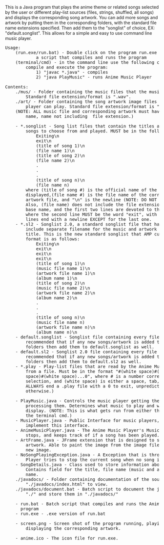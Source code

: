 This is a Java program that plays the anime theme or related songs selected by 
the user or different play-list sources (files, strings, shuffled, all songs) 
and displays the corresponding song artwork. You can add more songs and artwork 
by putting them in the corresponding folders, with the standard file name 
extensions specified. Then add them to the "songlist" of choice, 
EX: "default.songlist". 
This allows for a simple and easy to use command line music player.
<pre>
Usage:
	(run.exe/run.bat) - Double click on the program run.exe or run.bat to start
			a script that compiles and runs the program
	(terminal/cmd) - in the command line use the following commands in quotes to 
		compile and execute the program:
			1) "javac *.java" - compiles
			2) "java PlayMusic" - runs Anime Music Player

Contents:
	./mus/ - Folder containing the music files that the music player can play.
	    Standard file extension/format is ".wav". 
	./art/ - Folder containing the song artwork image files that the music 
		player can play. Standard file extension/format is ".png". 
	(NOTE: ALL music file and corresponding artwork must have the same base 
		name, name not including  file extension.)
	
	- *.songlist - Song list files that contain the titles and names of the 
		songs to choose from and played. MUST be in the following format:
			Exiting\n
			exit\n
			(title of song 1)\n
			(file name 1)\n
			(title of song 2)\n
			(file name 2)\n
			.
			.
			.
			(title of song n)\n
			(file name n)
		where (title of song #) is the official name of the song to be 
		displayed,(file name #) is the file name of the corresponding music and 
		artwork file, and "\n" is the newline (NOTE: DO NOT just type \n). 
		Also, (file name) does not include the file extension, it is just the 
		base name, and the first two lines are devoted to the exiting option 
		where the second line MUST be the word "exit", with out quotes. ALL 
		lines end with a newline EXCEPT for the last one.
	- *.sl2 - Songlist 2.0, a standard songlist file that has been extended to 
		include separate filename for the music and artwork as well as a album
		title. This is the new standard songlist that AMP currently uses. The
		format is as follows:
			Exiting\n
			exit\n
			exit\n
			exit\n
			(title of song 1)\n
			(music file name 1)\n
			(artwork file name 1)\n
			(album name 1)\n
			(title of song 2)\n
			(music file name 2)\n
			(artwork file name 2)\n
			(album name 2)\n
			.
			.
			.
			(title of song n)\n
			(music file name n)
			(artwork file name n)\n
			(album name n)\n
	- default.songlist - Songlist file containing every file available. It is 
		recommended that if any new songs/artwork is added to the mus/art 
		folders then add them to default.songlist as well.
	- default.sl2 - Songlist 2.0 file containing every file available. It is 
		recommended that if any new songs/artwork is added to the mus/art 
		folders then add them to default.sl2 as well.
	- *.play - Play-list files that are read by the Anime Music Player to play 
		from a file. Must be in the format "#(white space)#(white space)#(white 
		space)#(white space)...0", where # is a number corresponding to the song 
		selection, and (white space) is either a space, tab, or new line. (NOTE: 
		ALLWAYS end a .play file with a 0 to exit, unpredictable behaviour 
		otherwise.)
	
	- PlayMusic.java - Controls the music player getting the users input and 
		processing them. Determines what music to play and what are work to 
		display. (NOTE: This is what gets run from either the exe/bat or from 
		the terminal cmd.)
	- MusicPlayer.java - Public Interface for music players, alls music players 
		implement this interface.
	- AnimeMusicPlayer.java - The Anime Music Player's MusicPlayer that starts, 
		stops, and keeps track of if a song has been played.
	- ArtFrame.java - JFrame extension that is designed to show Art, song 
		artwork. Able to paint the image from the image file and repaint with a 
		new image.
	- NoSongPlayingException.java - A Exception that is thrown when a Music 
		Player tries to stop the current song when no song is playing.
	- SongDetails.java - Class used to store information about a single song. 
		Contains field for the title, file name (music and art), and the album
		name.
	./javadocs/ - Folder containing documentation of the source code. Open 
		"./javadocs/index.html" to view.
	./javadocs/document.bat - Batch script to document the java source code in 
		"./" and store them in "./javadocs/"
	
	- run.bat - Batch script that compiles and runs the AnimeMusicPlayer 
	  program
	- run.exe - .exe version of run.bat
	
	- screen.png - Screen shot of the program running, playing a song and 
		displaying the corresponding artwork.
		
	- anime.ico - The icon file for run.exe.
</pre>